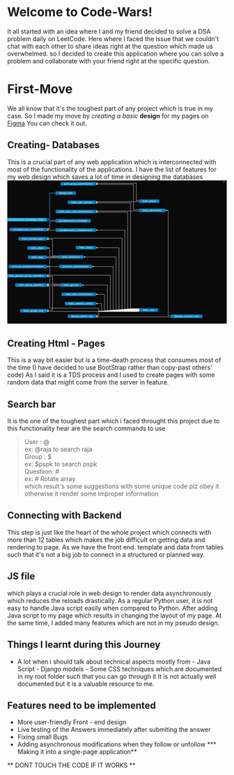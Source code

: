 # Welcome to Code-Wars!

It all started with an idea where I and my friend decided to solve a DSA problem daily on LeetCode.
Here where I faced the issue that we couldn't chat with each other to share ideas right at the question which made us overwhelmed. so I decided to create this application where you can solve a problem and collaborate with your friend right at the specific question.


# First-Move

We all know that it's the toughest part of any project which is true in my case. So I made my move by *creating a basic* **design** for my pages on [Figma](https://www.figma.com/file/oUbIeTRjEkV49fJMhmxMEY/Untitled?type=design&node-id=0-1&mode=design&t=AHA7MezMoTnzuOC7-0) You can check it out.

##  Creating- Databases
This is a crucial part of any web application which is interconnected with most of the functionality of the applications. 
I have the list of features for my web design which saves a lot of time in designing the databases
![Database - Relations](database.jpeg)

##  Creating Html - Pages
This is a way bit easier but is a time-death process that consumes most of the time (I have decided to use BootStrap rather than copy-past others' code)
As I said it is a TDS process and I used to create pages with some random data that might come from the server in feature.
## Search bar 
It is the one of the toughest part which i faced throught this project due to this functionality 
hear are the search commands to use  
> User : @  
> ex: @raja to search raja  
Group : $    
> ex: $pspk to search pspk  
Questiion: #  
> ex: # Rotate array  
which result's some suggestions with some unique code plz obey it otherwise it render some improper information
## Connecting with Backend
This step is just like the heart of the whole project which connects with more than 12 tables which makes the job difficult on getting data and rendering to page.
As we have the front end. template and data from tables such that it's not a big job to connect in a structured or planned way.

## JS file
which plays a crucial role in web design to render data asynchronously which reduces the reloads drastically. As a regular Python user, it is not easy to handle Java
script easily when compared to Python.
After adding Java script to my page which results in changing the layout of my page. At the same time, I added many features which are not in my pseudo design.
## Things I learnt during this Journey

 - A lot when  i should talk about technical aspects mostly from 
		 - Java Script
		 - Django models
		 - Some CSS techniques
which are documented in my root folder such that you can go through it It is not actually well documented but it is a valuable resource to me.

## Features need to be implemented

 - More user-friendly Front - end design 
 - Live testing of the Answers immediately after submiting the answer
 - Fixing small Bugs
 - Adding asynchronous modifications when they follow or unfollow
	***  Making it into a single-page application**



** DONT TOUCH THE CODE IF IT WORKS **